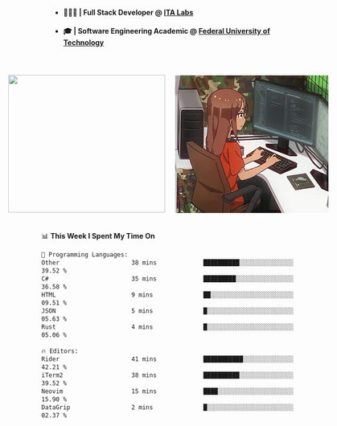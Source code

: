 <body style="margin-bottom: 40px; gap: 20px">
  <div style="display: flex; flex-direction: column; width: auto; margin: 0 auto; padding: 20px;">
    <ul style="flex: 1; margin-bottom: 20px;">
      <li><h4>🧑🏽‍💻 | Full Stack Developer @ <a href="https://itafrotas.com//">ITA Labs</a></h4></li>
      <li><h4>🎓 | Software Engineering Academic @ <a href="http://www.utfpr.edu.br/">Federal University of Technology</a></h4></li>
      <br/>
    </ul>
    <div style="display: flex; justify-content: center; align-items: center; gap: 20px;">
      <a href="https://skillicons.dev">
        <img width="312" height="274" src="https://skillicons.dev/icons?i=cs,dotnet,php,laravel,ts,js,nodejs,react,swift,java,adonis,postgres,mysql,mongodb,postman,c,heroku,gradle,npm,flutter,docker,aws,redis,kubernetes&theme=light&&perline=4" />
      </a>
      <img width="312" height="274" src="assets/umiko.gif" alt="Computer Boy" />
    </div>
  </div>
</body>


<!--START_SECTION:waka-->
📊 **This Week I Spent My Time On** 

```text
💬 Programming Languages: 
Other                    38 mins             ██████████░░░░░░░░░░░░░░░   39.52 % 
C#                       35 mins             █████████░░░░░░░░░░░░░░░░   36.58 % 
HTML                     9 mins              ██░░░░░░░░░░░░░░░░░░░░░░░   09.51 % 
JSON                     5 mins              █░░░░░░░░░░░░░░░░░░░░░░░░   05.63 % 
Rust                     4 mins              █░░░░░░░░░░░░░░░░░░░░░░░░   05.06 % 

🔥 Editors: 
Rider                    41 mins             ███████████░░░░░░░░░░░░░░   42.21 % 
iTerm2                   38 mins             ██████████░░░░░░░░░░░░░░░   39.52 % 
Neovim                   15 mins             ████░░░░░░░░░░░░░░░░░░░░░   15.90 % 
DataGrip                 2 mins              █░░░░░░░░░░░░░░░░░░░░░░░░   02.37 % 
```


<!--END_SECTION:waka-->

<!--
**danielr0d/danielr0d** is a ✨ _special_ ✨ repository because its `README.md` (this file) appears on your GitHub profile.

Here are some ideas to get you started:

- 🔭 I’m currently working on ...
- 🌱 I’m currently learning ...
- 👯 I’m looking to collaborate on ...
- 🤔 I’m looking for help with ...
- 💬 Ask me about ...
- 📫 How to reach me: ...
- 😄 Pronouns: ...
- ⚡ Fun fact: ...
-->

